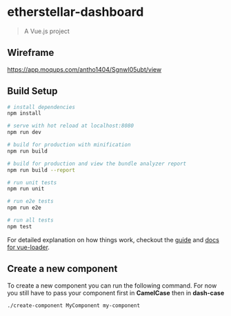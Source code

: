# etherstellar-dashboard

> A Vue.js project

## Wireframe

https://app.moqups.com/antho1404/SgnwI05ubt/view

## Build Setup

``` bash
# install dependencies
npm install

# serve with hot reload at localhost:8080
npm run dev

# build for production with minification
npm run build

# build for production and view the bundle analyzer report
npm run build --report

# run unit tests
npm run unit

# run e2e tests
npm run e2e

# run all tests
npm test
```

For detailed explanation on how things work, checkout the [guide](http://vuejs-templates.github.io/webpack/) and [docs for vue-loader](http://vuejs.github.io/vue-loader).


## Create a new component

To create a new component you can run the following command.
For now you still have to pass your component first in **CamelCase** then in **dash-case**

``` bash
./create-component MyComponent my-component
```
